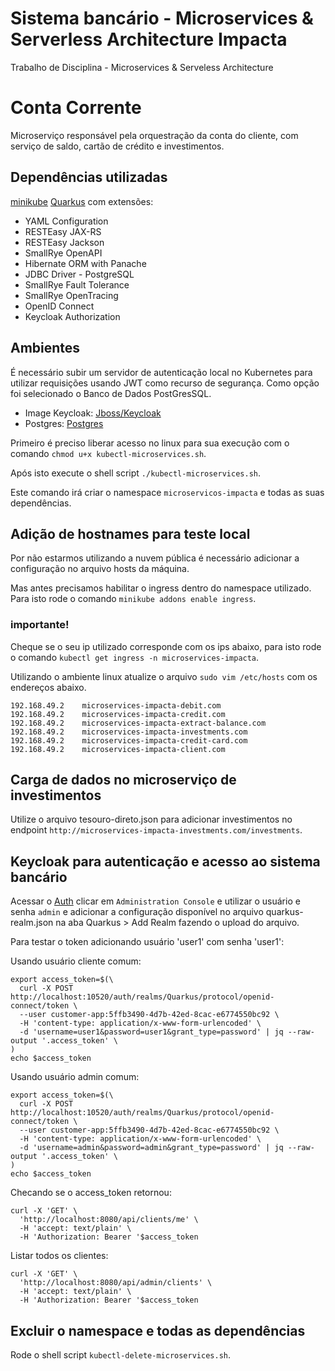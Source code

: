# Sistema bancário - Microservices & Serverless Architecture Impacta
Trabalho de Disciplina - Microservices &amp; Serveless Architecture

# Conta Corrente

Microserviço responsável pela orquestração da conta do cliente, com serviço de saldo, cartão de crédito e investimentos.

## Dependências utilizadas
 [minikube](https://minikube.sigs.k8s.io/docs/start/)
 [Quarkus](https://code.quarkus.io/) com extensões:
-    YAML Configuration
-    RESTEasy JAX-RS
-    RESTEasy Jackson
-   SmallRye OpenAPI
-    Hibernate ORM with Panache
-    JDBC Driver - PostgreSQL
-    SmallRye Fault Tolerance
-    SmallRye OpenTracing
-    OpenID Connect
-    Keycloak Authorization


## Ambientes

É necessário subir um servidor de autenticação local no Kubernetes para utilizar requisições usando JWT como recurso de segurança. Como opção foi selecionado o Banco de Dados PostGresSQL.

- Image Keycloak: [Jboss/Keycloak](https://hub.docker.com/r/jboss/keycloak)
- Postgres: [Postgres](https://hub.docker.com/_/postgres)

Primeiro é preciso liberar acesso no linux para sua execução com o comando `chmod u+x kubectl-microservices.sh`.

Após isto execute o shell script `./kubectl-microservices.sh`.

Este comando irá criar o namespace `microservicos-impacta` e todas as suas dependências.


## Adição de hostnames para teste local

Por não estarmos utilizando a nuvem pública é necessário adicionar a configuração no arquivo hosts da máquina.

Mas antes precisamos habilitar o ingress dentro do namespace utilizado.
Para isto rode o comando `minikube addons enable ingress`.


### importante!

Cheque se o seu ip utilizado corresponde com os ips abaixo, para isto rode o comando `kubectl get ingress -n microservices-impacta`.

Utilizando o ambiente linux atualize o arquivo `sudo vim /etc/hosts` com os endereços abaixo.

```
192.168.49.2    microservices-impacta-debit.com
192.168.49.2    microservices-impacta-credit.com
192.168.49.2    microservices-impacta-extract-balance.com
192.168.49.2    microservices-impacta-investments.com
192.168.49.2    microservices-impacta-credit-card.com
192.168.49.2    microservices-impacta-client.com
```


## Carga de dados no microserviço de investimentos

Utilize o arquivo tesouro-direto.json para adicionar investimentos no endpoint `http://microservices-impacta-investments.com/investments`.


## Keycloak para autenticação e acesso ao sistema bancário


Acessar o [Auth](http://localhost:10520/auth/) clicar em `Administration Console` e utilizar o usuário e senha `admin` e adicionar a configuração disponível no arquivo quarkus-realm.json na aba Quarkus > Add Realm fazendo o upload do arquivo.

Para testar o token adicionando usuário 'user1' com senha 'user1':

Usando usuário cliente comum:
```
export access_token=$(\
  curl -X POST http://localhost:10520/auth/realms/Quarkus/protocol/openid-connect/token \
  --user customer-app:5ffb3490-4d7b-42ed-8cac-e6774550bc92 \
  -H 'content-type: application/x-www-form-urlencoded' \
  -d 'username=user1&password=user1&grant_type=password' | jq --raw-output '.access_token' \
)
echo $access_token
```

Usando usuário admin comum:
```
export access_token=$(\
  curl -X POST http://localhost:10520/auth/realms/Quarkus/protocol/openid-connect/token \
  --user customer-app:5ffb3490-4d7b-42ed-8cac-e6774550bc92 \
  -H 'content-type: application/x-www-form-urlencoded' \
  -d 'username=admin&password=admin&grant_type=password' | jq --raw-output '.access_token' \
)
echo $access_token
```

Checando se o access_token retornou:

```
curl -X 'GET' \
  'http://localhost:8080/api/clients/me' \
  -H 'accept: text/plain' \
  -H 'Authorization: Bearer '$access_token
```

Listar todos os clientes:
```
curl -X 'GET' \
  'http://localhost:8080/api/admin/clients' \
  -H 'accept: text/plain' \
  -H 'Authorization: Bearer '$access_token
```


## Excluir o namespace e todas as dependências

Rode o shell script `kubectl-delete-microservices.sh`.